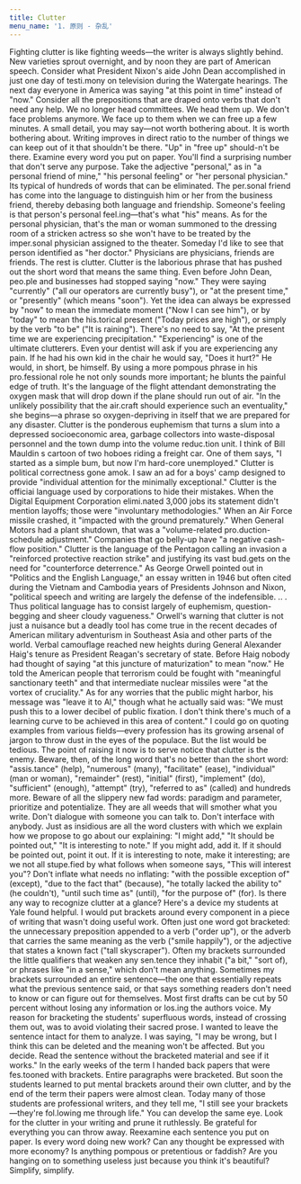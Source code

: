 ```yaml
---
title: Clutter
menu_name: '1. 原则 - 杂乱'
---
```


Fighting clutter is like fighting weeds—the writer is always slightly behind. New varieties sprout overnight, and by noon they are part of American speech. Consider what President Nixon's aide John Dean accomplished in just one day of testi.mony on television during the Watergate hearings. The next day everyone in America was saying "at this point in time" instead of "now."
Consider all the prepositions that are draped onto verbs that don't need any help. We no longer head committees. We head them up. We don't face problems anymore. We face up to them when we can free up a few minutes. A small detail, you may say—not worth bothering about. It is worth bothering about. Writing improves in direct ratio to the number of things we can keep out of it that shouldn't be there. "Up" in "free up" should-n't be there. Examine every word you put on paper. You'll find a surprising number that don't serve any purpose.
Take the adjective "personal," as in "a personal friend of mine," "his personal feeling" or "her personal physician." Its typical of hundreds of words that can be eliminated. The per.sonal friend has come into the language to distinguish him or her from the business friend, thereby debasing both language and friendship. Someone's feeling is that person's personal feel.ing—that's what "his" means. As for the personal physician, that's the man or woman summoned to the dressing room of a stricken actress so she won't have to be treated by the imper.sonal physician assigned to the theater. Someday I'd like to see that person identified as "her doctor." Physicians are physicians, friends are friends. The rest is clutter.
Clutter is the laborious phrase that has pushed out the short word that means the same thing. Even before John Dean, peo.ple and businesses had stopped saying "now." They were saying "currently" ("all our operators are currently busy"), or "at the present time," or "presently" (which means "soon"). Yet the idea can always be expressed by "now" to mean the immediate moment ("Now I can see him"), or by "today" to mean the his.torical present ("Today prices are high"), or simply by the verb "to be" ("It is raining"). There's no need to say, "At the present time we are experiencing precipitation."
"Experiencing" is one of the ultimate clutterers. Even your dentist will ask if you are experiencing any pain. If he had his own kid in the chair he would say, "Does it hurt?" He would, in short, be himself. By using a more pompous phrase in his pro.fessional role he not only sounds more important; he blunts the painful edge of truth. It's the language of the flight attendant demonstrating the oxygen mask that will drop down if the plane should run out of air. "In the unlikely possibility that the air.craft should experience such an eventuality," she begins—a phrase so oxygen-depriving in itself that we are prepared for any disaster.
Clutter is the ponderous euphemism that turns a slum into a depressed socioeconomic area, garbage collectors into waste-disposal personnel and the town dump into the volume reduc.tion unit. I think of Bill Mauldin s cartoon of two hoboes riding a freight car. One of them says, "I started as a simple bum, but now I'm hard-core unemployed." Clutter is political correctness gone amok. I saw an ad for a boys' camp designed to provide "individual attention for the minimally exceptional."
Clutter is the officiai language used by corporations to hide their mistakes. When the Digital Equipment Corporation elimi.nated 3,000 jobs its statement didn't mention layoffs; those were "involuntary methodologies." When an Air Force missile crashed, it "impacted with the ground prematurely." When General Motors had a plant shutdown, that was a "volume-related pro.duction-schedule adjustment." Companies that go belly-up have "a negative cash-flow position."
Clutter is the language of the Pentagon calling an invasion a "reinforced protective reaction strike" and justifying its vast bud.gets on the need for "counterforce deterrence." As George Orwell pointed out in "Politics and the English Language," an essay written in 1946 but often cited during the Vietnam and Cambodia years of Presidents Johnson and Nixon, "political speech and writing are largely the defense of the indefensible. .. . Thus political language has to consist largely of euphemism, question-begging and sheer cloudy vagueness." Orwell's warning that clutter is not just a nuisance but a deadly tool has come true in the recent decades of American military adventurism in Southeast Asia and other parts of the world.
Verbal camouflage reached new heights during General Alexander Haig's tenure as President Reagan's secretary of state. Before Haig nobody had thought of saying "at this juncture of maturization" to mean "now." He told the American people that terrorism could be fought with "meaningful sanctionary teeth" and that intermediate nuclear missiles were "at the vortex of cruciality." As for any worries that the public might harbor, his message was "leave it to Al," though what he actually said was: "We must push this to a lower decibel of public fixation. I don't think there's much of a learning curve to be achieved in this area of content."
I could go on quoting examples from various fields—every profession has its growing arsenal of jargon to throw dust in the eyes of the populace. But the list would be tedious. The point of raising it now is to serve notice that clutter is the enemy. Beware, then, of the long word that's no better than the short word: "assis.tance" (help), "numerous" (many), "facilitate" (ease), "individual" (man or woman), "remainder" (rest), "initial" (first), "implement" (do), "sufficient" (enough), "attempt" (try), "referred to as" (called) and hundreds more. Beware of all the slippery new fad words: paradigm and parameter, prioritize and potentialize. They are all weeds that will smother what you write. Don't dialogue with someone you can talk to. Don't interface with anybody.
Just as insidious are all the word clusters with which we explain how we propose to go about our explaining: "I might add," "It should be pointed out," "It is interesting to note." If you might add, add it. If it should be pointed out, point it out. If it is interesting to note, make it interesting; are we not all stupe.fied by what follows when someone says, "This will interest you"? Don't inflate what needs no inflating: "with the possible exception of" (except), "due to the fact that" (because), "he totally lacked the ability to" (he couldn't), "until such time as" (until), "for the purpose of" (for).
Is there any way to recognize clutter at a glance? Here's a device my students at Yale found helpful. I would put brackets around every component in a piece of writing that wasn't doing useful work. Often just one word got bracketed: the unnecessary preposition appended to a verb ("order up"), or the adverb that carries the same meaning as the verb ("smile happily"), or the adjective that states a known fact ("tall skyscraper"). Often my brackets surrounded the little qualifiers that weaken any sen.tence they inhabit ("a bit," "sort of), or phrases like "in a sense," which don't mean anything. Sometimes my brackets surrounded an entire sentence—the one that essentially repeats what the previous sentence said, or that says something readers don't need to know or can figure out for themselves. Most first drafts can be cut by 50 percent without losing any information or los.ing the authors voice.
My reason for bracketing the students' superfluous words, instead of crossing them out, was to avoid violating their sacred prose. I wanted to leave the sentence intact for them to analyze. I was saying, "I may be wrong, but I think this can be deleted and the meaning won't be affected. But you decide. Read the sentence without the bracketed material and see if it works." In the early weeks of the term I handed back papers that were fes.tooned with brackets. Entire paragraphs were bracketed. But soon the students learned to put mental brackets around their own clutter, and by the end of the term their papers were almost clean. Today many of those students are professional writers, and they tell me, "I still see your brackets—they're fol.lowing me through life."
You can develop the same eye. Look for the clutter in your writing and prune it ruthlessly. Be grateful for everything you can throw away. Reexamine each sentence you put on paper. Is every word doing new work? Can any thought be expressed with more economy? Is anything pompous or pretentious or faddish? Are you hanging on to something useless just because you think it's beautiful?
Simplify, simplify.